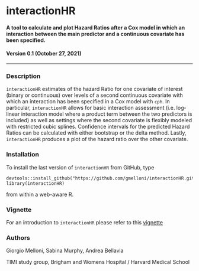 # interactionHR
#### A tool to calculate and plot Hazard Ratios after a Cox model in which an interaction between the main predictor and a continuous covariate has been specified.
#### Version 0.1 (October 27, 2021)
---

### Description
`interactionHR` estimates of the hazard Ratio for one covariate of interest (binary or continuous) over levels of a second continuous 
  covariate with which an interaction has been specified in a Cox model with `cph`. In particular, `interactionHR` allows for
  basic interaction assessment (i.e. log-linear interaction model where a product term between the two predictors is included) 
  as well as settings where the second covariate is flexibly modeled with restricted cubic splines. Confidence intervals for 
  the predicted Hazard Ratios can be calculated with either bootstrap or the delta method. Lastly, `interactionHR`
  produces a plot of the hazard ratio over the other covariate.

### Installation
To install the last version of `interactionHR` from GitHub, type
```
devtools::install_github("https://github.com/gmelloni/interactionHR.git")
library(interactionHR)
```
from within a web-aware R.

### Vignette
For an introduction to `interactionHR` please refer to this [vignette](https://raw.githack.com/gmelloni/interactionHR/main/inst/data/vignette.html)

### Authors
Giorgio Melloni, Sabina Murphy, Andrea Bellavia

TIMI study group, Brigham and Womens Hospital / Harvard Medical School
